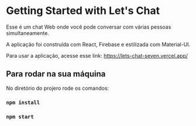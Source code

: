 # Getting Started with Let's Chat

Esse é um chat Web onde você pode conversar com várias pessoas simultaneamente.

A aplicação foi construída com React, Firebase e estilizada com Material-UI.

Para usar a aplicação, acesse esse link: https://lets-chat-seven.vercel.app/

## Para rodar na sua máquina

No diretório do projero rode os comandos:

### `npm install`
### `npm start`
